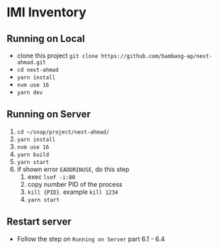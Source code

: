 # IMI Inventory

## Running on Local

- clone this project `git clone https://github.com/bambang-ap/next-ahmad.git`
- `cd next-ahmad`
- `yarn install`
- `nvm use 16`
- `yarn dev`

## Running on Server

1. `cd ~/snap/project/next-ahmad/`
2. `yarn install`
3. `nvm use 16`
4. `yarn build`
5. `yarn start`
6. if shown error `EADDRINUSE`, do this step
	1. exec `lsof -i:80`
	2. copy number PID of the process
	3. `kill {PID}`. example `kill 1234`
	4. `yarn start`


## Restart server

- Follow the step on `Running on Server` part 6.1 - 6.4
